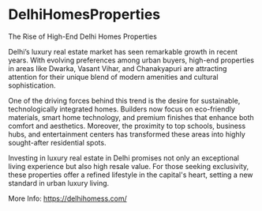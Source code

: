 # DelhiHomesProperties
The Rise of High-End Delhi Homes Properties

Delhi’s luxury real estate market has seen remarkable growth in recent years. With evolving preferences among urban buyers, high-end properties in areas like Dwarka, Vasant Vihar, and Chanakyapuri are attracting attention for their unique blend of modern amenities and cultural sophistication.

One of the driving forces behind this trend is the desire for sustainable, technologically integrated homes. Builders now focus on eco-friendly materials, smart home technology, and premium finishes that enhance both comfort and aesthetics. Moreover, the proximity to top schools, business hubs, and entertainment centers has transformed these areas into highly sought-after residential spots.

Investing in luxury real estate in Delhi promises not only an exceptional living experience but also high resale value. For those seeking exclusivity, these properties offer a refined lifestyle in the capital's heart, setting a new standard in urban luxury living.

More Info: https://delhihomess.com/
